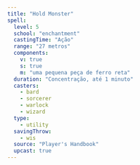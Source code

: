```yaml
---
title: "Hold Monster"
spell:
  level: 5
  school: "enchantment"
  castingTime: "Ação"
  range: "27 metros"
  components:
    v: true
    s: true
    m: "uma pequena peça de ferro reta"
  duration: "Concentração, até 1 minuto"
  casters:
    - bard
    - sorcerer
    - warlock
    - wizard
  type:
    - utility
  savingThrow:
    - wis
  source: "Player's Handbook"
  upcast: true
---
```

